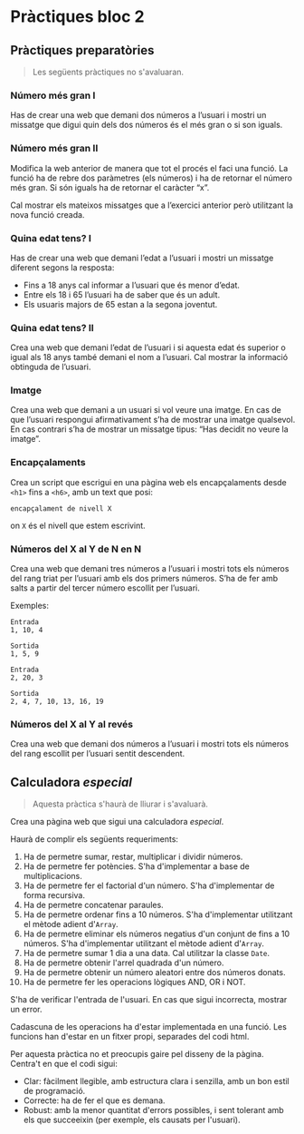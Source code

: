 Pràctiques bloc 2
================

Pràctiques preparatòries
-------------------
> Les següents pràctiques no s'avaluaran.

### Número més gran I

Has de crear una web que demani dos números a l’usuari i mostri un missatge que digui quin dels dos números és
el més gran o si son iguals.

### Número més gran II

Modifica la web anterior de manera que tot el procés el faci una funció. La funció ha de rebre dos paràmetres (els números) i
ha de retornar el número més gran. Si són iguals ha de retornar el caràcter “x”.

Cal mostrar els mateixos missatges que a
l’exercici anterior però utilitzant la nova funció creada.

### Quina edat tens? I

Has de crear una web que demani l’edat a l’usuari i mostri un missatge diferent segons la resposta:
* Fins a 18 anys cal informar a l’usuari que és menor d’edat.
* Entre els 18 i 65 l’usuari ha de saber que és un adult.
* Els usuaris majors de 65 estan a la segona joventut.

### Quina edat tens? II

Crea una web que demani l’edat de l’usuari i si aquesta edat és superior o igual als 18 anys també demani el nom a l’usuari. Cal mostrar la informació obtinguda de l’usuari.

### Imatge

Crea una web que demani a un usuari si vol veure una imatge. En cas de que l’usuari respongui afirmativament s’ha de
mostrar una imatge qualsevol. En cas contrari s’ha de mostrar un missatge tipus: “Has decidit no veure la imatge”.

### Encapçalaments

Crea un script que escrigui en una pàgina web els encapçalaments desde `<h1>` fins a `<h6>`, amb un text que posi:

```
encapçalament de nivell X
```

on `X` és el nivell que estem escrivint.

###  Números del X al Y de N en N

Crea una web que demani tres números a l’usuari i mostri tots els números del rang triat per l’usuari amb els
dos primers números. S’ha de fer amb salts a partir del tercer número escollit per l’usuari.

Exemples:

```
Entrada
1, 10, 4

Sortida
1, 5, 9
```

```
Entrada
2, 20, 3

Sortida
2, 4, 7, 10, 13, 16, 19
```

###  Números del X al Y al revés

Crea una web que demani dos números a l’usuari i mostri tots els números del rang escollit per l’usuari sentit descendent.

Calculadora *especial*
----------------------
> Aquesta pràctica s'haurà de lliurar i s'avaluarà.

Crea una pàgina web que sigui una calculadora *especial*.

Haurà de complir els següents requeriments:
1. Ha de permetre sumar, restar, multiplicar i dividir números.
2. Ha de permetre fer potències. S'ha d'implementar a base de multiplicacions.
3. Ha de permetre fer el factorial d'un número. S'ha d'implementar de forma recursiva.
4. Ha de permetre concatenar paraules.
5. Ha de permetre ordenar fins a 10 números. S'ha d'implementar utilitzant el mètode adient d'`Array`.
6. Ha de permetre eliminar els números negatius d'un conjunt de fins a 10 números. S'ha d'implementar utilitzant el mètode adient d'`Array`.
7. Ha de permetre sumar 1 dia a una data. Cal utilitzar la classe `Date`.
8. Ha de permetre obtenir l'arrel quadrada d'un número.
9. Ha de permetre obtenir un número aleatori entre dos números donats.
10. Ha de permetre fer les operacions lògiques AND, OR i NOT.

S'ha de verificar l'entrada de l'usuari. En cas que sigui incorrecta, mostrar un error.

Cadascuna de les operacions ha d'estar implementada en una funció. Les funcions han d'estar en un fitxer propi, separades del codi html.

Per aquesta pràctica no et preocupis gaire pel disseny de la pàgina. Centra't en que el codi sigui:
* Clar: fàcilment llegible, amb estructura clara i senzilla, amb un bon estil de programació.
* Correcte: ha de fer el que es demana.
* Robust: amb la menor quantitat d'errors possibles, i sent tolerant amb els que succeeixin (per exemple, els causats per l'usuari).
